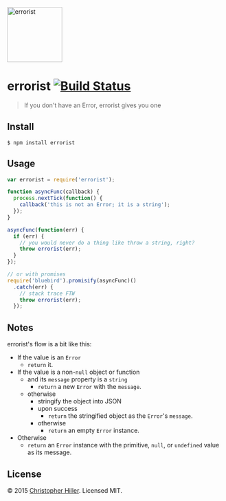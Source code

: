 <img src="https://cldup.com/obCuOPH5UW.png" alt="errorist" style="width: 128px; height: 128px;"/> 

# errorist [![Build Status](https://travis-ci.org/boneskull/errorist.svg?branch=master)](https://travis-ci.org/boneskull/errorist)

> If you don't have an Error, errorist gives you one 

## Install

```shell
$ npm install errorist
```

## Usage

```js
var errorist = require('errorist');

function asyncFunc(callback) {
  process.nextTick(function() {
    callback('this is not an Error; it is a string');
  });
}

asyncFunc(function(err) {
  if (err) {
    // you would never do a thing like throw a string, right?
    throw errorist(err);
  }
});

// or with promises
require('bluebird').promisify(asyncFunc)()
  .catch(err) {
    // stack trace FTW
    throw errorist(err);
  });
```

## Notes

errorist's flow is a bit like this:

- If the value is an `Error`
  - `return` it.
- If the value is a non-`null` object or function
  - and its `message` property is a `string`
    - `return` a new `Error` with the `message`.
  - otherwise
     - stringify the object into JSON 
     - upon success
       - `return` the stringified object as the `Error`'s `message`.        
     - otherwise
       - `return` an empty `Error` instance.
- Otherwise
  - `return` an `Error` instance with the primitive, `null`, or `undefined` value as its message.
  
## License

© 2015 [Christopher Hiller](https://boneskull.com).  Licensed MIT.
